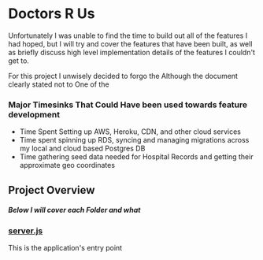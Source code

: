 # Doctors R Us

Unfortunately I was unable to find the time to build out all of the features I had hoped, but I will try and cover the features that have been built, as well as briefly discuss high level implementation details of the features I couldn't get to. 

For this project I unwisely decided to forgo the Although the document clearly stated not to One of the  

### Major Timesinks That Could Have been used towards feature development
* Time Spent Setting up AWS, Heroku, CDN, and other cloud services
* Time spent spinning up RDS, syncing and managing migrations across my local and cloud based Postgres DB
* Time gathering seed data needed for Hospital Records and getting their approximate geo coordinates

## Project Overview

##### Below I will cover each Folder and what

### [server.js](https://github.com/MKwenhua/docs-r-us/blob/file-info/server.js) 
This is the application's entry point 
